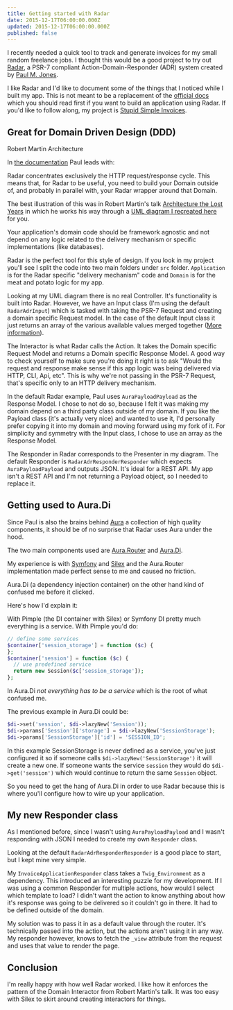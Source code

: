 ```yaml
---
title: Getting started with Radar
date: 2015-12-17T06:00:00.000Z
updated: 2015-12-17T06:00:00.000Z
published: false
---
```


I recently needed a quick tool to track and generate invoices for my small random freelance jobs. I thought this would be a good project to try out [Radar](https://github.com/radarphp/Radar.Project), a PSR-7 compliant Action-Domain-Responder (ADR) system created by [Paul M. Jones](http://paul-m-jones.com/posts/label/radar/).

I like Radar and I'd like to document some of the things that I noticed while I built my app. This is not meant to be a replacement of the [official docs](https://github.com/radarphp/Radar.Project/blob/1.x/docs/index.md) which you should read first if you want to build an application using Radar. If you'd like to follow along, my project is [Stupid Simple Invoices](https://github.com/andrewshell/invoice/tree/0.0.1).

## Great for Domain Driven Design (DDD)

Robert Martin Architecture

In [the documentation](https://github.com/radarphp/Radar.Project/blob/1.x/docs/domain.md) Paul leads with:

Radar concentrates exclusively the HTTP request/response cycle. This means that, for Radar to be useful, you need to build your Domain outside of, and probably in parallel with, your Radar wrapper around that Domain.

The best illustration of this was in Robert Martin's talk [Architecture the Lost Years](https://www.youtube.com/watch?v=WpkDN78P884) in which he works his way through a [UML diagram I recreated here](/uploads/2015/12/architecture-uml.pdf) for you.

Your application's domain code should be framework agnostic and not depend on any logic related to the delivery mechanism or specific implementations (like databases).

Radar is the perfect tool for this style of design. If you look in my project you'll see I split the code into two main folders under `src` folder. `Application` is for the Radar specific "delivery mechanism" code and `Domain` is for the meat and potato logic for my app.

Looking at my UML diagram there is no real Controller. It's functionality is built into Radar. However, we have an Input class (I'm using the default `RadarAdrInput`) which is tasked with taking the PSR-7 Request and creating a domain specific Request model. In the case of the default Input class it just returns an array of the various available values merged together ([More information](https://github.com/radarphp/Radar.Project/blob/1.x/docs/routing.md#manually-specifying-a-custom-input-class)).

The Interactor is what Radar calls the Action. It takes the Domain specific Request Model and returns a Domain specific Response Model. A good way to check yourself to make sure you're doing it right is to ask "Would the request and response make sense if this app logic was being delivered via HTTP, CLI, Api, etc". This is why we're not passing in the PSR-7 Request, that's specific only to an HTTP delivery mechanism.

In the default Radar example, Paul uses `AuraPayloadPayload` as the Response Model. I chose to not do so, because I felt it was making my domain depend on a third party class outside of my domain. If you like the Payload class (it's actually very nice) and wanted to use it, I'd personally prefer copying it into my domain and moving forward using my fork of it. For simplicity and symmetry with the Input class, I chose to use an array as the Response Model.

The Responder in Radar corresponds to the Presenter in my diagram. The default Responder is `RadarAdrResponderResponder` which expects `AuraPayloadPayload` and outputs JSON. It's ideal for a REST API. My app isn't a REST API and I'm not returning a Payload object, so I needed to replace it.

## Getting used to Aura.Di

Since Paul is also the brains behind [Aura](http://auraphp.com/) a collection of high quality components, it should be of no surprise that Radar uses Aura under the hood.

The two main components used are [Aura.Router](https://github.com/auraphp/Aura.Router/tree/3.x) and [Aura.Di](https://github.com/auraphp/Aura.Di/tree/3.x).

My experience is with [Symfony](https://symfony.com/) and [Silex](http://silex.sensiolabs.org/) and the Aura.Router implementation made perfect sense to me and caused no friction.

Aura.Di (a dependency injection container) on the other hand kind of confused me before it clicked.

Here's how I'd explain it:

With Pimple (the DI container with Silex) or Symfony DI pretty much everything is a service. With Pimple you'd do:

```php
// define some services
$container['session_storage'] = function ($c) {
};
$container['session'] = function ($c) {
  // use predefined service
  return new Session($c['session_storage']);
};
```

In Aura.Di _not everything has to be a service_ which is the root of what confused me.

The previous example in Aura.Di could be:

```php
$di->set('session', $di->lazyNew('Session'));
$di->params['Session']['storage'] = $di->lazyNew('SessionStorage');
$di->params['SessionStorage']['id'] = 'SESSION_ID';
```

In this example SessionStorage is never defined as a service, you've just configured it so if someone calls `$di->lazyNew('SessionStorage')` it will create a new one. If someone wants the service `session` they would do `$di->get('session')` which would continue to return the same `Session` object.

So you need to get the hang of Aura.Di in order to use Radar because this is where you'll configure how to wire up your application.

## My new Responder class

As I mentioned before, since I wasn't using `AuraPayloadPayload` and I wasn't responding with JSON I needed to create my own `Responder` class.

Looking at the default `RadarAdrResponderResponder` is a good place to start, but I kept mine very simple.

My `InvoiceApplicationResponder` class takes a `Twig_Environment` as a dependency. This introduced an interesting puzzle for my development. If I was using a common Responder for multiple actions, how would I select which template to load? I didn't want the action to know anything about how it's response was going to be delivered so it couldn't go in there. It had to be defined outside of the domain.

My solution was to pass it in as a default value through the router. It's technically passed into the action, but the actions aren't using it in any way. My responder however, knows to fetch the `_view` attribute from the request and uses that value to render the page.

## Conclusion

I'm really happy with how well Radar worked. I like how it enforces the pattern of the Domain Interactor from Robert Martin's talk. It was too easy with Silex to skirt around creating interactors for things.

